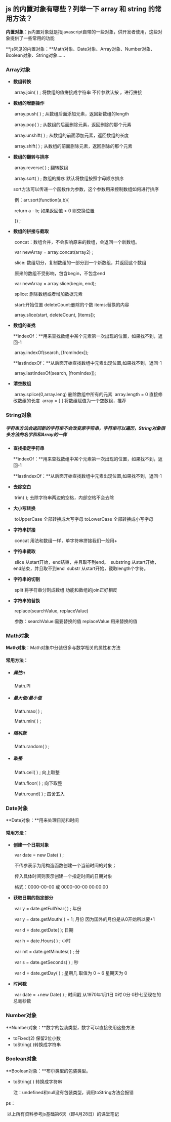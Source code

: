 ## js 的内置对象有哪些？列举一下 array 和 string 的常用方法？

**内置对象**：js内置对象就是指javascript自带的一些对象，供开发者使用，这些对象提供了一些常用的功能

**js常见的内置对象：**Math对象、Date对象、Array对象、Number对象、Boolean对象、String对象......

### Array对象

+ **数组转换**

  ​	array.join( ) ;		将数组的值拼接成字符串	不传参默认按 ，进行拼接

+ **数组的增删操作**

  ​	array.push( ) ;	从数组后面添加元素，返回新数组的length

  ​	array.pop( ) ;		从数组的后面删除元素，返回删除的那个元素	

  ​	array.unshift( ) ;	从数组的前面添加元素，返回数组的长度

  ​	array.shift( ) ;		从数组的前面删除元素，返回删除的那个元素

+ **数组的翻转与排序**

  ​	array.reverse( ) ;	翻转数组

  ​	array.sort( ) ;		数组的排序	默认将数组按照字母顺序排序

  ​		sort方法可以传递一个函数作为参数，这个参数用来控制数组如何进行排序

  ​		例：arr.sort(function(a,b){

  ​				return a - b;		如果返回值 > 0 则交换位置

  ​			}) ;

+ **数组的拼接与截取**

  ​	concat：数组合并，不会影响原来的数组，会返回一个新数组。

  ​			 var newArray  = array.concat(array2) ;	

  ​	slice: 数组切分，复制数组的一部分到一个新数组，并返回这个数组

  ​			原来的数组不受影响，包含begin，不包含end

  ​			var newArray = array.slice(begin, end);	

  ​	splice: 删除数组或者增加数据元素

  ​			start:开始位置  deleteCount:删除的个数  items:替换的内容

  ​			array.slice(start, deleteCount, [items]);

+ **数组的查找**

  ​	**indexOf：**用来查找数组中某个元素第一次出现的位置，如果找不到，返回-1

  ​			   array.indexOf(search, [fromIndex]);

  ​	**lastIndexOf：**从后面开始查找数组中元素出现位置,如果找不到，返回-1

  ​			  array.lastIndexOf(search, [fromIndex]);

+ **清空数组**

  ​	array.splice(0,array.leng)	删除数组中所有的元素
  ​	array.length = 0			直接修改数组的长度
  ​	array = [ ]				将数组赋值为一个空数组，推荐

### String对象

#####    字符串方法会返回新的字符串不会改变原字符串，字符串可以遍历，String对象很多方法的名字和和Array的一样

 +  **查找指定字符串**

    ​	**indexOf：**用来查找数组中某个元素第一次出现的位置，如果找不到，返回-1

    ​	**lastIndexOf：**从后面开始查找数组中元素出现位置,如果找不到，返回-1

+ **去除空白**

  ​	trim( );	去除字符串两边的空格，内部空格不会去除

+ **大小写转换**

  ​	 toUpperCase	全部转换成大写字母
    	 toLowerCase	全部转换成小写字母

+ **字符串拼接**

  ​	concat	用法和数组一样，单字符串拼接我们一般用+

+ **字符串截取**

  ​	slice	从start开始，end结束，并且取不到end。
  ​	substring	从start开始，end结束，并且取不到end
  ​	substr 		从start开始，截取length个字符。

+ **字符串的切割**

  ​	split	将字符串分割成数组	功能和数组的join正好相反

+ **字符串的替换**

  ​	replace(searchValue, replaceValue)	

  ​		参数：searchValue:需要替换的值    replaceValue:用来替换的值


### Math对象

**Math对象**：Math对象中分装很多与数学相关的属性和方法

#### 常用方法：

- ##### 属性π

  ​	Math.PI

- ##### 最大值/最小值

  ​	Math.max( ) ;

  ​	Math.min( ) ;

- ##### 随机数

  ​	Math.random( ) ;

- ##### 取整

  ​	Math.ceil( ) ;		向上取整

  ​	Math.floor( ) ;	向下取整

  ​	Math.round( ) ;	四舍五入

### Date对象

**Date对象：**用来处理日期和时间

#### 常用方法：

- **创建一个日期对象**

  ​	var date = new Date( ) ;

  ​		不传参表示为用构造函数创建一个当前时间的对象；

  ​		传入具体时间则表示创建一个指定时间的日期对象

  ​			格式：0000-00-00  或  0000-00-00 00:00:00

- **获取日期的指定部分**

  ​	var  y = date.getFullYear( ) ;	年份

  ​	var  y = date.getMouth( ) + 1;	月份      因为国外的月份是从0开始所以要+1

  ​	var  d  = date.getDate( );		日期

  ​	var  h  = date.Hours( ) ;		小时

  ​	var  mt = date.getMinutes( ) ;	分

  ​	var  s  = date.getSeconds( ) ;	秒

  ​	var  d  = date.getDay( ) ;		星期几	取值为 0 ~ 6  星期天为 0

- **时间戳**

  ​	var date = +new Date( ) ;		时间戳  从1970年1月1日 0时 0分 0秒七至现在的总毫秒数

### Number对象

**Number对象：**数字的包装类型，数字可以直接使用这些方法

- toFixed(2)	保留2位小数
- toString( )转换成字符串

### Boolean对象

**Boolean对象：**布尔类型的包装类型。

- toString( )	转换成字符串

  注：undefined和null没有包装类型，调用toString方法会报错




ps：

​	以上所有资料参考js基础第6天（即4月28日）的课堂笔记















###  







